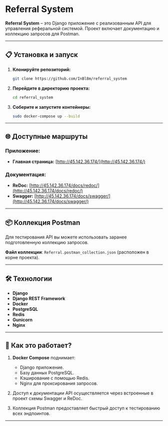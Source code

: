 # Referral System

**Referral System** – это Django приложение с реализованным API для управления реферальной системой. Проект включает документацию и коллекцию запросов для Postman.

---

## 📋 Установка и запуск

1. **Клонируйте репозиторий:**

   ```bash
   git clone https://github.com/InBl8m/referral_system
   ```

2. **Перейдите в директорию проекта:**

   ```bash
   cd referral_system
   ```

3. **Соберите и запустите контейнеры:**

   ```bash
   sudo docker-compose up --build
   ```

---

## 🌐 Доступные маршруты

### Приложение:
- **Главная страница:** [http://45.142.36.174/](http://45.142.36.174/)

### Документация:
- **ReDoc:** [http://45.142.36.174/docs/redoc/](http://45.142.36.174/docs/redoc/)
- **Swagger:** [http://45.142.36.174/docs/swagger/](http://45.142.36.174/docs/swagger/)

---

## 📦 Коллекция Postman

Для тестирования API вы можете использовать заранее подготовленную коллекцию запросов.

**Файл коллекции**: `Referral.postman_collection.json` (расположен в корне проекта).

---

## 🛠 Технологии

- **Django**
- **Django REST Framework**
- **Docker**
- **PostgreSQL**
- **Redis**
- **Gunicorn**
- **Nginx**

---

## 🚀 Как это работает?

1. **Docker Compose** поднимает:
   - Django приложение.
   - Базу данных PostgreSQL.
   - Кэширование с помощью Redis.
   - Nginx для проксирования запросов.

2. Доступ к документации API осуществляется через встроенные в проект схемы Swagger и ReDoc.

3. Коллекция Postman предоставляет быстрый доступ к тестированию всех эндпоинтов.

---
